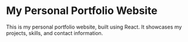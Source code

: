 # My Personal Portfolio Website 

This is my personal portfolio website, built using React. It showcases my projects, skills, and contact information.
